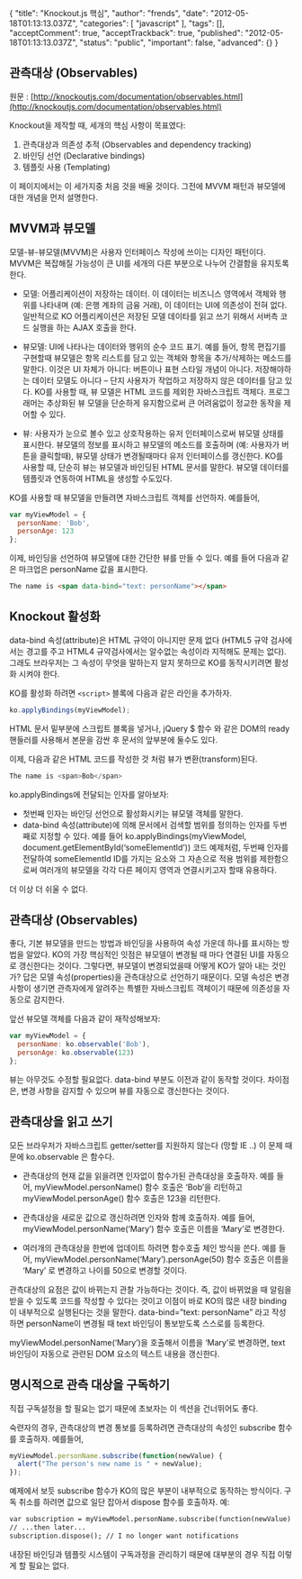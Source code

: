 {
    "title": "Knockout.js 핵심",
    "author": "frends",
    "date": "2012-05-18T01:13:13.037Z",
    "categories": [
        "javascript"
    ],
    "tags": [],
    "acceptComment": true,
    "acceptTrackback": true,
    "published": "2012-05-18T01:13:13.037Z",
    "status": "public",
    "important": false,
    "advanced": {}
}

## 관측대상 (Observables)

원문 : [http://knockoutjs.com/documentation/observables.html](http://knockoutjs.com/documentation/observables.html)

Knockout을 제작할 때, 세개의 핵심 사항이 목표였다:

1. 관측대상과 의존성 추적 (Observables and dependency tracking)
2. 바인딩 선언 (Declarative bindings)
3. 템플릿 사용 (Templating)

이 페이지에서는 이 세가지중 처음 것을 배울 것이다. 그전에 MVVM 패턴과 뷰모델에 대한 개념을 먼저 설명한다.

## MVVM과 뷰모델

모델-뷰-뷰모델(MVVM)은 사용자 인터페이스 작성에 쓰이는 디자인 패턴이다. MVVM은 복잡해질 가능성이 큰 UI를 세개의 다른 부분으로 나누어 간결함을 유지토록 한다.

* 모델: 어플리케이션이 저장하는 데이터. 이 데이터는 비즈니스 영역에서 객체와 행위를 나타내며 (예: 은행 계좌의 금융 거래), 이 데이터는 UI에 의존성이 전혀 없다.  일반적으로 KO 어플리케이션은 저장된 모델 데이타를 읽고 쓰기 위해서 서버측 코드 실행을 하는 AJAX 호출을 한다.

* 뷰모델: UI에 나타나는 데이터와 행위의 순수 코드 표기. 예를 들어, 항목 편집기를 구현할때 뷰모델은 항목 리스트를 담고 있는 객체와 항목을 추가/삭제하는 메소드를 말한다.
이것은 UI 자체가 아니다: 버튼이나 표현 스타일 개념이 아니다. 저장해야하는 데이터 모델도 아니다 – 단지 사용자가 작업하고 저장하지 않은 데이터를 담고 있다.  KO를 사용할 때, 뷰 모델은 HTML 코드를 제외한 자바스크립트 객체다. 프로그래머는 추상화된 뷰 모델을 단순하게 유지함으로써 큰 어려움없이 정교한 동작을 제어할 수 있다.

* 뷰:  사용자가 눈으로 볼수 있고 상호작용하는 유저 인터페이스로써  뷰모델 상태를 표시한다. 뷰모델의 정보를 표시하고 뷰모델의 메소드를 호출하며 (예: 사용자가 버튼을 클릭할때), 뷰모델 상태가 변경될때마다 유저 인터페이스를 갱신한다.
KO를 사용할 때, 단순히 뷰는 뷰모델과 바인딩된 HTML 문서를 말한다. 뷰모델 데이터를 템플릿과 연동하여 HTML을 생성할 수도있다.

KO를 사용할 때 뷰모델을 만들려면 자바스크립트 객체를 선언하자. 예를들어,

```js
var myViewModel = {
  personName: 'Bob',
  personAge: 123
};
```

이제, 바인딩을 선언하여 뷰모델에 대한 간단한 뷰를 만들 수 있다. 예를 들어 다음과 같은 마크업은 personName 값을 표시한다.

```html
The name is <span data-bind="text: personName"></span>
```

## Knockout 활성화

data-bind 속성(attribute)은  HTML 규약이 아니지만 문제 없다 (HTML5 규약 검사에서는 경고를 주고 HTML4  규약검사에서는 알수없는 속성이라 지적해도 문제는 없다). 그래도 브라우저는 그 속성이 무엇을 말하는지 알지 못하므로 KO를 동작시키려면 활성화 시켜야 한다.

KO를 활성화 하려면 `<script>` 블록에 다음과 같은 라인을 추가하자.

```js
ko.applyBindings(myViewModel);
```

HTML 문서 밑부분에 스크립트 블록을 넣거나,  jQuery $ 함수 와 같은 DOM의 ready 핸들러를 사용해서  본문을 감싼 후 문서의 앞부분에 둘수도 있다.

이제, 다음과 같은 HTML 코드를 작성한 것 처럼 뷰가 변환(transform)된다.

```js
The name is <span>Bob</span>
```

ko.applyBindings에 전달되는 인자를 알아보자:

* 첫번째 인자는 바인딩 선언으로 활성화시키는 뷰모델 객체를 말한다.
* data-bind 속성(attribute)에 의해 문서에서 검색할 범위를 정의하는 인자를 두번째로 지정할 수 있다.  예를 들어 ko.applyBindings(myViewModel, document.getElementById(‘someElementId’)) 코드 예제처럼,  두번째 인자를 전달하여 someElementId ID를 가지는 요소와 그 자손으로 적용 범위를 제한함으로써 여러개의 뷰모델을 각각 다른 페이지 영역과 연결시키고자 할때 유용하다.

더 이상 더 쉬울 수 없다.

## 관측대상 (Observables)

좋다, 기본 뷰모델을 만드는 방법과 바인딩을 사용하여 속성 가운데 하나를 표시하는 방법을 알았다.  KO의 가장 핵심적인 잇점은 뷰모델이 변경될 때 마다 연결된 UI를 자동으로 갱신한다는 것이다. 그렇다면, 뷰모델이 변경되었을때 어떻게 KO가 알아 내는 것인가? 답은 모델 속성(properties)을 관측대상으로 선언하기 때문이다.  모델 속성은 변경사항이 생기면 관측자에게 알려주는 특별한 자바스크립트 객체이기 때문에  의존성을 자동으로 감지한다.

앞선 뷰모델 객체를 다음과 같이 재작성해보자:

```js
var myViewModel = {
  personName: ko.observable('Bob'),
  personAge: ko.observable(123)
};
```

뷰는 아무것도 수정할 필요없다.  data-bind 부분도 이전과 같이 동작할 것이다. 차이점은, 변경 사항을 감지할 수 있으며 뷰를 자동으로 갱신한다는 것이다.


## 관측대상을 읽고 쓰기

모든 브라우저가 자바스크립트 getter/setter를 지원하지 않는다 (망할 IE ..)  이 문제 때문에 ko.observable 은 함수다.

* 관측대상의 현재 값을 읽을려면 인자없이 함수가된 관측대상을 호출하자.  예를 들어, myViewModel.personName() 함수 호출은 ‘Bob’을 리턴하고  myViewModel.personAge()  함수 호출은 123을 리턴한다.

* 관측대상을 새로운 값으로 갱신하려면 인자와 함께 호출하자. 예를 들어,  myViewModel.personName(‘Mary’) 함수 호출은 이름을 ‘Mary’로 변경한다.

* 여러개의 관측대상을 한번에 업데이트 하려면 함수호출 체인 방식을 쓴다. 예를 들어, myViewModel.personName(‘Mary’).personAge(50) 함수 호출은 이름을 ‘Mary’ 로 변경하고 나이를 50으로 변경할 것이다.

관측대상의 요점은 값이 바뀌는지 관찰 가능하다는 것이다.  즉, 값이 바뀌었을 때 알림을 받을 수 있도록 코드를 작성할 수 있다는 것이고 이점이 바로 KO의 많은 내장 binding이 내부적으로 실행된다는 것을 말한다.  data-bind=”text: personName” 라고 작성하면  personName이 변경될 때  text 바인딩이 통보받도록 스스로를 등록한다.

myViewModel.personName(‘Mary’)을 호출해서 이름을  ‘Mary’로 변경하면,  text 바인딩이 자동으로 관련된 DOM 요소의 텍스트 내용을 갱신한다.
 

## 명시적으로 관측 대상을 구독하기

직접 구독설정을 할 필요는 없기 때문에 초보자는 이 섹션을 건너뛰어도 좋다.

숙련자의 경우, 관측대상의 변경 통보를 등록하려면 관측대상의 속성인 subscribe 함수를 호출하자. 예를들어,

```js
myViewModel.personName.subscribe(function(newValue) {
  alert("The person's new name is " + newValue);
});
```

예제에서 보듯 subscribe 함수가 KO의 많은 부분이 내부적으로 동작하는 방식이다.  구독 취소를 하려면 값으로 일단 잡아서 dispose 함수를 호출하자. 예:

```html
var subscription = myViewModel.personName.subscribe(function(newValue) { /* do stuff */ });
// ...then later...
subscription.dispose(); // I no longer want notifications
```

내장된 바인딩과 템플릿 시스템이 구독과정을 관리하기 때문에 대부분의 경우 직접 이렇게 할 필요는 없다.